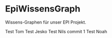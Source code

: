# EpiWissensGraph
Wissens-Graphen für unser EPI Projekt.

Test Tom
Test Jesko
Test Nils commit 1
Test Noah 